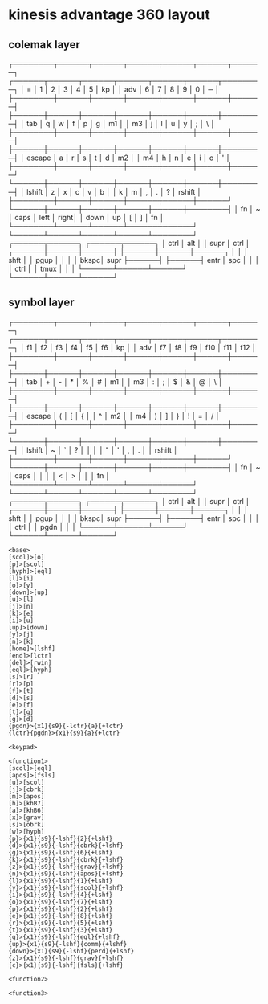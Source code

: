 # kinesis advantage 360 layout

## colemak layer

┌────────┬──────┬──────┬──────┬──────┬──────┬──────┐           ┌──────┬──────┬──────┬──────┬──────┬──────┬────────┐
│   =    │   1  │   2  │   3  │   4  │   5  │  kp  │           │  adv │   6  │   7  │   8  │   9  │   0  │   ─    │
├────────┼──────┼──────┼──────┼──────┼──────┼──────┤           ├──────┼──────┼──────┼──────┼──────┼──────┼────────┤
│  tab   │   q  │   w  │   f  │   p  │   g  │  m1  │           │  m3  │   j  │   l  │   u  │   y  │   ;  │   \    │
├────────┼──────┼──────┼──────┼──────┼──────┼──────┤           ├──────┼──────┼──────┼──────┼──────┼──────┼────────┤
│ escape │   a  │   r  │   s  │   t  │   d  │  m2  │           │  m4  │   h  │   n  │   e  │   i  │   o  │   '    │
├────────┼──────┼──────┼──────┼──────┼──────┼──────┘           └──────┼──────┼──────┼──────┼──────┼──────┼────────┤
│ lshift │   z  │   x  │   c  │   v  │   b  │                         │   k  │   m  │   ,  │   .  │   ?  │ rshift │
├────────┼──────┼──────┼──────┼──────┼──────┘                         └──────┼──────┼──────┼──────┼──────┼────────┤
│   fn   │   ~  │ caps │ left │ right│                                       │ down │  up  │   [  │   ]  │   fn   │
└────────┴──────┴──────┴──────┴──────┘                                       └──────┴──────┴──────┴──────┴────────┘
                                       ┌──────┬──────┐       ┌──────┬──────┐
                                       │ ctrl │ alt  │       │ supr │ ctrl │
                                ┌──────┼──────┼──────┤       ├──────┼──────┼──────┐
                                │      │      │ shft │       │ pgup │      │      │
                                │ bkspc│ supr ├──────┤       ├──────┤ entr │ spc  │
                                │      │      │ ctrl │       │ tmux │      │      │
                                └──────┴──────┴──────┘       └──────┴──────┴──────┘

## symbol layer

┌────────┬──────┬──────┬──────┬──────┬──────┬──────┐           ┌──────┬──────┬──────┬──────┬──────┬──────┬────────┐
│   f1   │  f2  │  f3  │  f4  │  f5  │  f6  │  kp  │           │  adv │  f7  │  f8  │  f9  │  f10 │  f11 │   f12  │
├────────┼──────┼──────┼──────┼──────┼──────┼──────┤           ├──────┼──────┼──────┼──────┼──────┼──────┼────────┤
│  tab   │   +  │   -  │   *  │   %  │   #  │  m1  │           │  m3  │   :  │   ;  │   $  │   &  │   @  │   \    │
├────────┼──────┼──────┼──────┼──────┼──────┼──────┤           ├──────┼──────┼──────┼──────┼──────┼──────┼────────┤
│ escape │   (  │   [  │   {  │      │   ^  │  m2  │           │  m4  │   )  │   ]  │   }  │   !  │   =  │   /    │
├────────┼──────┼──────┼──────┼──────┼──────┼──────┘           └──────┼──────┼──────┼──────┼──────┼──────┼────────┤
│ lshift │   ~  │   `  │   ?  │      │      │                         │   "  │   '  │   ,  │   .  │      │ rshift │
├────────┼──────┼──────┼──────┼──────┼──────┘                         └──────┼──────┼──────┼──────┼──────┼────────┤
│   fn   │   ~  │ caps │      │      │                                       │   <  │   >  │      │      │   fn   │
└────────┴──────┴──────┴──────┴──────┘                                       └──────┴──────┴──────┴──────┴────────┘
                                       ┌──────┬──────┐       ┌──────┬──────┐
                                       │ ctrl │ alt  │       │ supr │ ctrl │
                                ┌──────┼──────┼──────┤       ├──────┼──────┼──────┐
                                │      │      │ shft │       │ pgup │      │      │
                                │ bkspc│ supr ├──────┤       ├──────┤ entr │ spc  │
                                │      │      │ ctrl │       │ pgdn │      │      │
                                └──────┴──────┴──────┘       └──────┴──────┴──────┘

```
<base>
[scol]>[o]
[p]>[scol]
[hyph]>[eql]
[l]>[i]
[o]>[y]
[down]>[up]
[u]>[l]
[j]>[n]
[k]>[e]
[i]>[u]
[up]>[down]
[y]>[j]
[n]>[k]
[home]>[lshf]
[end]>[lctr]
[del]>[rwin]
[eql]>[hyph]
[s]>[r]
[r]>[p]
[f]>[t]
[d]>[s]
[e]>[f]
[t]>[g]
[g]>[d]
{pgdn}>{x1}{s9}{-lctr}{a}{+lctr}
{lctr}{pgdn}>{x1}{s9}{a}{+lctr}

<keypad>

<function1>
[scol]>[eql]
[apos]>[fsls]
[u]>[scol]
[j]>[cbrk]
[m]>[apos]
[h]>[khB7]
[a]>[khB6]
[x]>[grav]
[s]>[obrk]
[w]>[hyph]
{p}>{x1}{s9}{-lshf}{2}{+lshf}
{d}>{x1}{s9}{-lshf}{obrk}{+lshf}
{g}>{x1}{s9}{-lshf}{6}{+lshf}
{k}>{x1}{s9}{-lshf}{cbrk}{+lshf}
{z}>{x1}{s9}{-lshf}{grav}{+lshf}
{n}>{x1}{s9}{-lshf}{apos}{+lshf}
{l}>{x1}{s9}{-lshf}{1}{+lshf}
{y}>{x1}{s9}{-lshf}{scol}{+lshf}
{i}>{x1}{s9}{-lshf}{4}{+lshf}
{o}>{x1}{s9}{-lshf}{7}{+lshf}
{p}>{x1}{s9}{-lshf}{2}{+lshf}
{e}>{x1}{s9}{-lshf}{8}{+lshf}
{r}>{x1}{s9}{-lshf}{5}{+lshf}
{t}>{x1}{s9}{-lshf}{3}{+lshf}
{q}>{x1}{s9}{-lshf}{eql}{+lshf}
{up}>{x1}{s9}{-lshf}{comm}{+lshf}
{down}>{x1}{s9}{-lshf}{perd}{+lshf}
{z}>{x1}{s9}{-lshf}{grav}{+lshf}
{c}>{x1}{s9}{-lshf}{fsls}{+lshf}

<function2>

<function3>
```

